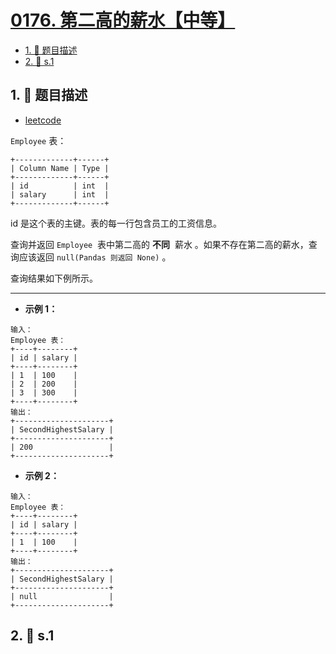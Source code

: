 # [0176. 第二高的薪水【中等】](https://github.com/tnotesjs/TNotes.leetcode/tree/main/notes/0176.%20%E7%AC%AC%E4%BA%8C%E9%AB%98%E7%9A%84%E8%96%AA%E6%B0%B4%E3%80%90%E4%B8%AD%E7%AD%89%E3%80%91)

<!-- region:toc -->

- [1. 📝 题目描述](#1--题目描述)
- [2. 🎯 s.1](#2--s1)

<!-- endregion:toc -->

## 1. 📝 题目描述

- [leetcode](https://leetcode.cn/problems/second-highest-salary)

`Employee` 表：

```
+-------------+------+
| Column Name | Type |
+-------------+------+
| id          | int  |
| salary      | int  |
+-------------+------+
```

id 是这个表的主键。表的每一行包含员工的工资信息。

查询并返回 `Employee`  表中第二高的 **不同**  薪水 。如果不存在第二高的薪水，查询应该返回 `null(Pandas 则返回 None)` 。

查询结果如下例所示。

---

- **示例 1：**

```
输入：
Employee 表：
+----+--------+
| id | salary |
+----+--------+
| 1  | 100    |
| 2  | 200    |
| 3  | 300    |
+----+--------+
输出：
+---------------------+
| SecondHighestSalary |
+---------------------+
| 200                 |
+---------------------+

```

- **示例 2：**

```
输入：
Employee 表：
+----+--------+
| id | salary |
+----+--------+
| 1  | 100    |
+----+--------+
输出：
+---------------------+
| SecondHighestSalary |
+---------------------+
| null                |
+---------------------+
```

## 2. 🎯 s.1

```

```
